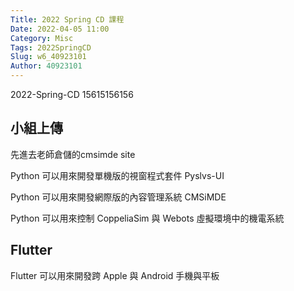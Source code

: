 ```yaml
---
Title: 2022 Spring CD 課程
Date: 2022-04-05 11:00
Category: Misc
Tags: 2022SpringCD
Slug: w6_40923101
Author: 40923101
---
```


2022-Spring-CD
15615156156

<!-- PELICAN_END_SUMMARY -->

 小組上傳
----

先進去老師倉儲的cmsimde site
 
Python 可以用來開發單機版的視窗程式套件 Pyslvs-UI

Python 可以用來開發網際版的內容管理系統 CMSiMDE

Python 可以用來控制 CoppeliaSim 與 Webots 虛擬環境中的機電系統




Flutter
----

Flutter 可以用來開發跨 Apple 與 Android 手機與平板

